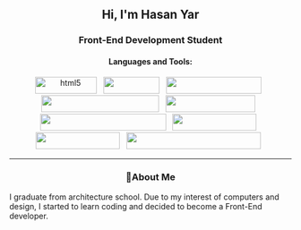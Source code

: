 
<h2 align="center">Hi, I'm Hasan Yar</h2>  
<h3 align="center">Front-End Development Student</h3>  
<p align="left">  
</p>
</p>  
  
<h4 align="center">Languages and Tools:</h4>  
<p align="center"> 
   <img src="https://a11ybadges.com/badge?logo=html5" alt="html5" width="110" height="30"/> &nbsp;
   <img src="https://a11ybadges.com/badge?logo=css3" width="100" height="30"/> &nbsp;
   <img src="https://a11ybadges.com/badge?logo=javascript" width="170" height="30"/> &nbsp;
   <img src="https://a11ybadges.com/badge?logo=tailwindcss" width="210" height="30"/> &nbsp;
   <img src="https://a11ybadges.com/badge?logo=bootstrap" width="160" height="30"/> &nbsp;
   <img src="https://a11ybadges.com/badge?logo=adobephotoshop" width="225" height="30"/> &nbsp;
   <img src="https://a11ybadges.com/badge?logo=autodesk" width="150" height="30"/> &nbsp;
   <img src="https://a11ybadges.com/badge?logo=sketchup" width="150" height="30"/> &nbsp;
   <img src="https://a11ybadges.com/badge?logo=visualstudiocode" width="240" height="30"/> &nbsp;
   <hr>
<h3 align="center"> 📝About Me</h3>
<p>I graduate from architecture school. Due to my interest of computers and design, I started to learn coding and decided to become a Front-End developer.
</p>
